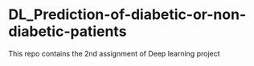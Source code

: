 # DL_Prediction-of-diabetic-or-non-diabetic-patients
This repo contains the 2nd assignment of Deep learning project
